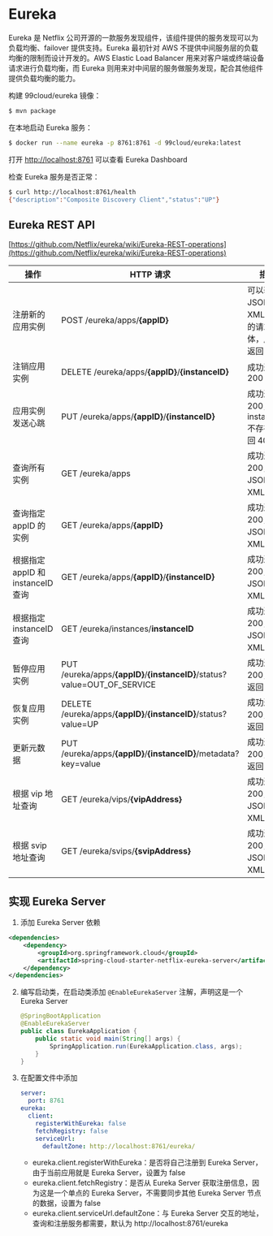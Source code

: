 # Eureka

Eureka 是 Netflix 公司开源的一款服务发现组件，该组件提供的服务发现可以为负载均衡、failover 提供支持。Eureka 最初针对 AWS 不提供中间服务层的负载均衡的限制而设计开发的。AWS Elastic Load Balancer 用来对客户端或终端设备请求进行负载均衡，而 Eureka 则用来对中间层的服务做服务发现，配合其他组件提供负载均衡的能力。

构建 99cloud/eureka 镜像：

```bash
$ mvn package
```

在本地启动 Eureka 服务：

```bash
$ docker run --name eureka -p 8761:8761 -d 99cloud/eureka:latest
```

打开 [http://localhost:8761](http://localhost:8761) 可以查看 Eureka Dashboard

检查 Eureka 服务是否正常：

```bash
$ curl http://localhost:8761/health
{"description":"Composite Discovery Client","status":"UP"}
```

## Eureka REST API

[https://github.com/Netflix/eureka/wiki/Eureka-REST-operations](https://github.com/Netflix/eureka/wiki/Eureka-REST-operations)

| 操作 | HTTP 请求 | 描述 |
| --- | --- | --- |
| 注册新的应用实例 | POST /eureka/apps/**{appID}** | 可以输入 JSON 或 XML 格式的请求体，成功返回 204 |
| 注销应用实例 | DELETE /eureka/apps/**{appID}**/**{instanceID}** | 成功返回 200 |
| 应用实例发送心跳 | PUT /eureka/apps/**{appID}**/**{instanceID}** | 成功返回 200，如果 instanceID 不存在返回 404 |
| 查询所有实例 | GET /eureka/apps | 成功返回 200，输出 JSON 或 XML 格式 |
| 查询指定 appID 的实例 | GET /eureka/apps/**{appID}** | 成功返回 200，输出 JSON 或 XML 格式 |
| 根据指定 appID 和 instanceID 查询 | GET /eureka/apps/**{appID}**/**{instanceID}** | 成功返回 200，输出 JSON 或 XML 格式 |
| 根据指定 instanceID 查询 | GET /eureka/instances/**instanceID** | 成功返回 200，输出 JSON 或 XML 格式 |
| 暂停应用实例 | PUT /eureka/apps/**{appID}**/**{instanceID}**/status?value=OUT_OF_SERVICE | 成功返回 200，失败返回 500 |
| 恢复应用实例 | DELETE /eureka/apps/**{appID}**/**{instanceID}**/status?value=UP | 成功返回 200，失败返回 500 |
| 更新元数据 | PUT /eureka/apps/**{appID}**/**{instanceID}**/metadata?key=value | 成功返回 200，失败返回 500 |
| 根据 vip 地址查询 | GET /eureka/vips/**{vipAddress}** | 成功返回 200，输出 JSON 或 XML 格式 |
| 根据 svip 地址查询 | GET /eureka/svips/**{svipAddress}** | 成功返回 200，输出 JSON 或 XML 格式 |

## 实现 Eureka Server

1. 添加 Eureka Server 依赖

```xml
<dependencies>
    <dependency>
        <groupId>org.springframework.cloud</groupId>
        <artifactId>spring-cloud-starter-netflix-eureka-server</artifactId>
    </dependency>
</dependencies>
```

2. 编写启动类，在启动类添加 `@EnableEurekaServer` 注解，声明这是一个 Eureka Server

    ```java
    @SpringBootApplication
    @EnableEurekaServer
    public class EurekaApplication {
        public static void main(String[] args) {
            SpringApplication.run(EurekaApplication.class, args);
        }
    }
    ```

3. 在配置文件中添加

    ```yaml
    server:
      port: 8761
    eureka:
      client:
        registerWithEureka: false
        fetchRegistry: false
        serviceUrl:
          defaultZone: http://localhost:8761/eureka/
    ```

    * eureka.client.registerWithEureka：是否将自己注册到 Eureka Server，由于当前应用就是 Eureka Server，设置为 false
    * eureka.client.fetchRegistry：是否从 Eureka Server 获取注册信息，因为这是一个单点的 Eureka Server，不需要同步其他 Eureka Server 节点的数据，设置为 false
    * eureka.client.serviceUrl.defaultZone：与 Eureka Server 交互的地址，查询和注册服务都需要，默认为 http://localhost:8761/eureka
